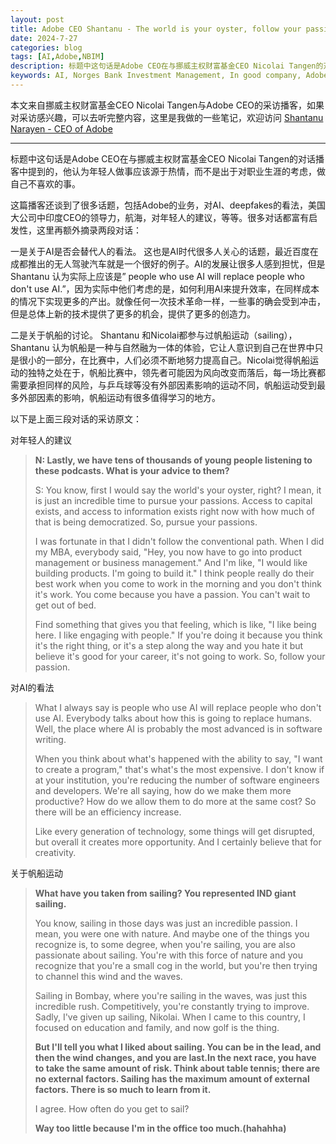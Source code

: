 ```yaml
---
layout: post
title: Adobe CEO Shantanu - The world is your oyster, follow your passion.
date: 2024-7-27
categories: blog
tags: [AI,Adobe,NBIM]
description: 标题中这句话是Adobe CEO在与挪威主权财富基金CEO Nicolai Tangen的对话播客中提到的，他认为年轻人做事应该源于热情，而不是出于对职业生涯的考虑，做自己不喜欢的事。这篇播客还谈到了很多话题，包括Adobe的业务，对AI、deepfakes的看法，美国大公司中印度CEO的领导力，航海，对年轻人的建议，等等。很多对话都富有启发性。
keywords: AI, Norges Bank Investment Management, In good company, Adobe
---
```



本文来自挪威主权财富基金CEO Nicolai Tangen与Adobe CEO的采访播客，如果对采访感兴趣，可以去听完整内容，这里是我做的一些笔记，欢迎访问 [Shantanu Narayen - CEO of Adobe](https://www.notion.so/Shantanu-Narayen-CEO-of-Adobe-ab2b8d4513ad426bbf2f470b6b0ea44b?pvs=21) 

---


标题中这句话是Adobe CEO在与挪威主权财富基金CEO Nicolai Tangen的对话播客中提到的，他认为年轻人做事应该源于热情，而不是出于对职业生涯的考虑，做自己不喜欢的事。

这篇播客还谈到了很多话题，包括Adobe的业务，对AI、deepfakes的看法，美国大公司中印度CEO的领导力，航海，对年轻人的建议，等等。很多对话都富有启发性，这里再额外摘录两段对话：

一是关于AI是否会替代人的看法。
这也是AI时代很多人关心的话题，最近百度在成都推出的无人驾驶汽车就是一个很好的例子。AI的发展让很多人感到担忧，但是Shantanu 认为实际上应该是” people who use AI will replace people who don't use AI.”，因为实际中他们考虑的是，如何利用AI来提升效率，在同样成本的情况下实现更多的产出。就像任何一次技术革命一样，一些事的确会受到冲击，但是总体上新的技术提供了更多的机会，提供了更多的创造力。

二是关于帆船的讨论。
Shantanu 和Nicolai都参与过帆船运动（sailing），Shantanu 认为帆船是一种与自然融为一体的体验，它让人意识到自己在世界中只是很小的一部分，在比赛中，人们必须不断地努力提高自己。Nicolai觉得帆船运动的独特之处在于，帆船比赛中，领先者可能因为风向改变而落后，每一场比赛都需要承担同样的风险，与乒乓球等没有外部因素影响的运动不同，帆船运动受到最多外部因素的影响，帆船运动有很多值得学习的地方。


以下是上面三段对话的采访原文：

对年轻人的建议

> **N: Lastly, we have tens of thousands of young people listening to these podcasts. What is your advice to them?**
> 
> 
> S: You know, first I would say the world's your oyster, right? I mean, it is just an incredible time to pursue your passions. Access to capital exists, and access to information exists right now with how much of that is being democratized. So, pursue your passions.
> 
> I was fortunate in that I didn't follow the conventional path. When I did my MBA, everybody said, "Hey, you now have to go into product management or business management." And I'm like, "I would like building products. I'm going to build it." I think people really do their best work when you come to work in the morning and you don't think it's work. You come because you have a passion. You can't wait to get out of bed.
> 
> Find something that gives you that feeling, which is like, "I like being here. I like engaging with people." If you're doing it because you think it's the right thing, or it's a step along the way and you hate it but believe it's good for your career, it's not going to work. So, follow your passion.
> 

对AI的看法

> What I always say is people who use AI will replace people who don't use AI. Everybody talks about how this is going to replace humans. Well, the place where AI is probably the most advanced is in software writing.
> 
> When you think about what's happened with the ability to say, "I want to create a program," that's what's the most expensive. I don't know if at your institution, you're reducing the number of software engineers and developers. We're all saying, how do we make them more productive? How do we allow them to do more at the same cost? So there will be an efficiency increase.
> 
> Like every generation of technology, some things will get disrupted, but overall it creates more opportunity. And I certainly believe that for creativity.
> 

关于帆船运动

> **What have you taken from sailing? You represented IND giant sailing.** 
> 
> You know, sailing in those days was just an incredible passion. I mean, you were one with nature. And maybe one of the things you recognize is, to some degree, when you're sailing, you are also passionate about sailing. You're with this force of nature and you recognize that you're a small cog in the world, but you're then trying to channel this wind and the waves.
> 
> Sailing in Bombay, where you're sailing in the waves, was just this incredible rush. Competitively, you're constantly trying to improve. Sadly, I've given up sailing, Nikolai. When I came to this country, I focused on education and family, and now golf is the thing. 
> 
> **But I'll tell you what I liked about sailing. You can be in the lead, and then the wind changes, and you are last.In the next race, you have to take the same amount of risk. Think about table tennis; there are no external factors. Sailing has the maximum amount of external factors. There is so much to learn from it.**
> 
> I agree. How often do you get to sail?
> 
> **Way too little because I'm in the office too much.(hahahha)**
>

